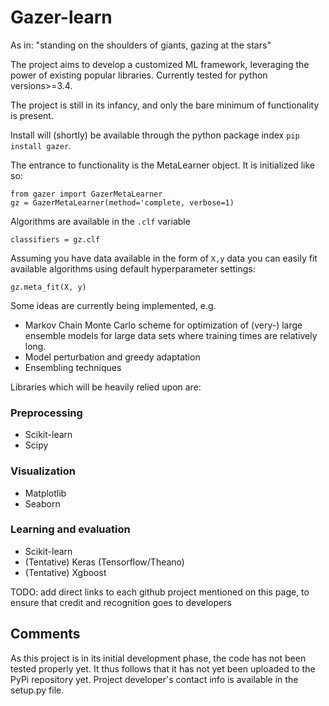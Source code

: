 # Gazer-learn

As in: "standing on the shoulders of giants, gazing at the stars"

The project aims to develop a customized ML framework, leveraging the power of existing popular libraries. Currently tested for python versions>=3.4. 

The project is still in its infancy, and only the bare minimum of functionality is present.

Install will (shortly) be available through the python package index `pip install gazer`.

The entrance to functionality is the MetaLearner object. It is initialized like so:
    
    from gazer import GazerMetaLearner
    gz = GazerMetaLearner(method='complete, verbose=1)
	
Algorithms are available in the `.clf` variable
    	
    classifiers = gz.clf
    	
Assuming you have data available in the form of `X,y` data you can easily fit available algorithms 
using default hyperparameter settings:
	
    gz.meta_fit(X, y)



Some ideas are currently being implemented, e.g.
* Markov Chain Monte Carlo scheme for optimization of (very-) large ensemble models 
for large data sets where training times are relatively long.
* Model perturbation and greedy adaptation
* Ensembling techniques

Libraries which will be heavily relied upon are:

### Preprocessing
* Scikit-learn 
* Scipy

### Visualization
* Matplotlib
* Seaborn 

### Learning and evaluation
* Scikit-learn
* (Tentative) Keras (Tensorflow/Theano)
* (Tentative) Xgboost

TODO: add direct links to each github project mentioned on this page, 
to ensure that credit and recognition goes to developers


## Comments
As this project is in its initial development phase, the code has not been tested properly yet. It thus follows
that it has not yet been uploaded to the PyPi repository yet. Project developer's contact info is available in the setup.py file. 
